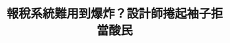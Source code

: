 ---
layout: post
title: "報稅系統難用到爆炸？設計師捲起袖子拒當酸民"
tags:
  - "資訊系統"
  - "財政"
  - "公私協力"
id: 7
thumbnail: "/images/post/7/1ihCJaDoRi91kt1RUoVXURzLxKgkEuCJ-.jpg"
description: "開放政府第7次協作會議 「報稅軟體難用到爆炸」"
color: "Blue"
publish: "true"
departments:
  - "內政部"
  - "金管會"
  - "財政部"
cover:
  link: ""
introduction:
  content: "報稅系統長久以來問題眾多，不能在Mac 上報稅，桌機介面雖已上架多年，有報稅經驗的公民還能透過民間部落格教學漸漸熟悉報稅介面與流程，但對於每年眾多的首報族，仍是一大挑戰。每當到了報稅季節，報稅菜鳥們總是得花好多時間去重新適應學習。在這個數位科技發達的年代，大眾對於軟體介面的美感、舒適感已經無法再容忍。設計師卓致遠在一次午餐時，一邊滑著手機一遍看著勇路上酸民的怨聲載道，想著，我們可不可以不只是當酸民？於是他捲起袖子，主動到國發會公共政策參與平台提案，提案名稱為驚悚的「報稅系統難用到爆炸」，雖未達五千人連署門檻，財政部開放政府聯絡人楊金亨專員主動將此案上提到功放政府每月月會，在月會中此案經過楊專員的努力，高票當選，接續舉辦一連串的協作會議，邀集各方利害關係人一同盤點問題，集思廣益，設計更友善的報稅介面。"
  image: ""
join:
  type: "提"
  image: "/images/post/7/1vglhYIPwTNYQ2KWJpE-m2QPlfQ43grFo.jpg"
embed:
  - type: "mind_map"
    links:
      - "https://miro.com/app/live-embed/o9J_k0Cimjc=/?moveToViewport=-8329,8229,7712,3975&amp;embedAutoplay=true"
  - type: "live"
    links:
      - "https://www.youtube.com/watch?v=PFQm-8cdgAc"
  - type: "transcript"
    links:
      - "https://sayit.pdis.nat.gov.tw/2017-05-19-%E9%96%8B%E6%94%BE%E6%94%BF%E5%BA%9C%E8%81%AF%E7%B5%A1%E4%BA%BA%E7%AC%AC%E4%B8%83%E6%AC%A1%E5%8D%94%E4%BD%9C%E6%9C%83%E8%AD%B0"
pictures:
---
